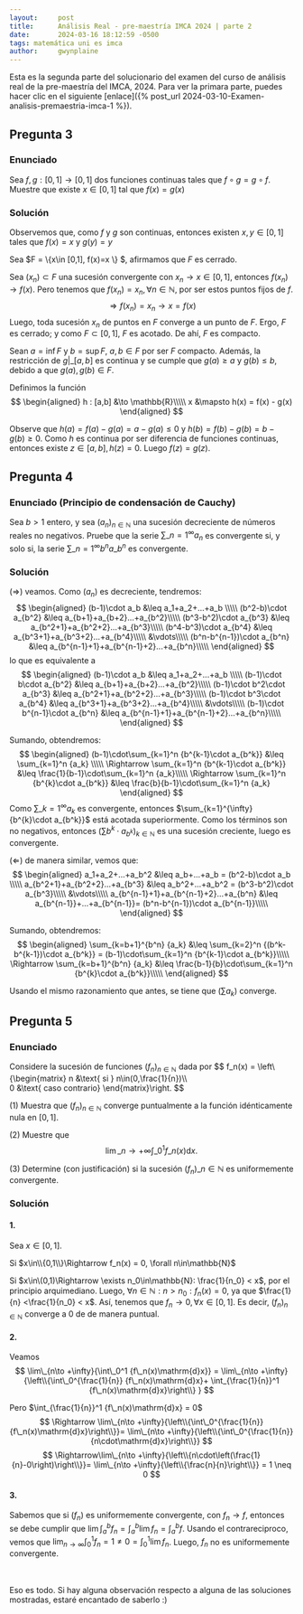 ```yaml
---
layout:     post
title:      Análisis Real - pre-maestría IMCA 2024 | parte 2
date:       2024-03-16 18:12:59 -0500
tags: matemática uni es imca
author:     gwynplaine
---
```


Esta es la segunda parte del solucionario del examen del curso de análisis real de la 
pre-maestría del IMCA, 2024. Para ver la primara parte, puedes hacer clic en el siguiente 
[enlace]({% post_url 2024-03-10-Examen-analisis-premaestria-imca-1 %}). 

## Pregunta 3
### Enunciado
Sea $f,g : [0,1] \rightarrow [0,1]$ dos funciones continuas tales que $f\circ g = g\circ f$. Muestre que 
existe $x\in [0,1]$ tal que $f(x)=g(x)$

### Solución
Observemos que, como $f$ y $g$ son continuas, entonces existen $x,y\in [0,1]$ tales que $f(x)=x$ y $g(y)=y$ 


Sea $F = \\{x\in [0,1], f(x)=x \\} $, afirmamos que $F$ es cerrado.

Sea $(x_n)\subset F$ una sucesión convergente con $x_n \to x\in [0,1]$, entonces $f(x_n) \to f(x)$. Pero 
tenemos que $f(x_n) = x_n, \forall n\in\mathbb{N}$, por ser estos puntos fijos de $f$.
$$
\Rightarrow f(x_n) = x_n \to x = f(x)
$$
Luego, toda sucesión $x_n$ de puntos en $F$ converge a un punto de $F$. Ergo, $F$ es cerrado; y como $F\subset[0,1]$, 
$F$ es acotado. De ahí, $F$ es compacto.

Sean $a=\inf{F}$ y $b=\sup{F}$, $a,b\in F$ por ser $F$ compacto. Además, la restricción de $g|\_{[a,b]}$ es continua 
y se cumple que $g(a) \geq a$ y $g(b) \leq b$, debido a que $g(a), g(b)\in F$.

Definimos la función 
$$
\begin{aligned}
h : [a,b] &\to \mathbb{R}\\\\\
x &\mapsto h(x) = f(x) - g(x)
\end{aligned}
$$

Observe que $h(a) = f(a) - g(a) = a - g(a) \leq 0$ y $h(b) = f(b) - g(b) = b - g(b) \geq 0$. Como $h$ es continua 
por ser diferencia de funciones continuas, entonces existe $z\in[a,b], h(z) = 0$. Luego $f(z) = g(z)$.

## Pregunta 4
### Enunciado (Principio de condensación de Cauchy)
Sea $b>1$ entero, y sea $(a_n)_{n\in\mathbb{N}}$ una sucesión decreciente de números reales no negativos. 
Pruebe que la serie $\sum\_{n=1}^{\infty}{a_n}$ es convergente si, y solo si, la serie $\sum\_{n=1}^{\infty}{b^n a\_{b^n}}$ 
es convergente.

### Solución

$(\Rightarrow)$ veamos. Como $(a_n)$ es decreciente, tendremos:
$$
\begin{aligned}
(b-1)\cdot a_b &\leq a_1+a_2+...+a_b \\\\\
(b^2-b)\cdot a_{b^2} &\leq a_{b+1}+a_{b+2}...+a_{b^2}\\\\\
(b^3-b^2)\cdot a_{b^3} &\leq a_{b^2+1}+a_{b^2+2}...+a_{b^3}\\\\\
(b^4-b^3)\cdot a_{b^4} &\leq a_{b^3+1}+a_{b^3+2}...+a_{b^4}\\\\\
&\vdots\\\\\
(b^n-b^{n-1})\cdot a_{b^n} &\leq a_{b^{n-1}+1}+a_{b^{n-1}+2}...+a_{b^n}\\\\\
\end{aligned}
$$
lo que es equivalente a 
$$
\begin{aligned}
(b-1)\cdot a_b &\leq a_1+a_2+...+a_b \\\\\
(b-1)\cdot b\cdot a_{b^2} &\leq a_{b+1}+a_{b+2}...+a_{b^2}\\\\\
(b-1)\cdot b^2\cdot a_{b^3} &\leq a_{b^2+1}+a_{b^2+2}...+a_{b^3}\\\\\
(b-1)\cdot b^3\cdot a_{b^4} &\leq a_{b^3+1}+a_{b^3+2}...+a_{b^4}\\\\\
&\vdots\\\\\
(b-1)\cdot b^{n-1}\cdot a_{b^n} &\leq a_{b^{n-1}+1}+a_{b^{n-1}+2}...+a_{b^n}\\\\\
\end{aligned}
$$

Sumando, obtendremos:
$$
\begin{aligned}
(b-1)\cdot\sum_{k=1}^n {b^{k-1}\cdot a_{b^k}} &\leq \sum_{k=1}^n {a_k} \\\\\
\Rightarrow \sum_{k=1}^n {b^{k-1}\cdot a_{b^k}} &\leq \frac{1}{b-1}\cdot\sum_{k=1}^n {a_k}\\\\\
\Rightarrow \sum_{k=1}^n {b^{k}\cdot a_{b^k}} &\leq \frac{b}{b-1}\cdot\sum_{k=1}^n {a_k}
\end{aligned}
$$
Como $\sum\_{k=1}^{\infty}{a_k}$ es convergente, entonces $\sum_{k=1}^{\infty} {b^{k}\cdot a_{b^k}}$ está 
acotada superiormente. Como los términos son no negativos, entonces $(\sum {b^{k}\cdot a_{b^k}})_{k\in\mathbb{N}}$ 
es una sucesión creciente, luego es convergente.


$(\Leftarrow)$ de manera similar, vemos que:
$$
\begin{aligned}
a_1+a_2+...+a_b^2 &\leq a_b+...+a_b = (b^2-b)\cdot a_b \\\\\
a_{b^2+1}+a_{b^2+2}...+a_{b^3} &\leq a_b^2+...+a_b^2 = (b^3-b^2)\cdot a_{b^3}\\\\\
&\vdots\\\\\
a_{b^{n-1}+1}+a_{b^{n-1}+2}...+a_{b^n} &\leq a_{b^{n-1}}+...+a_{b^{n-1}}= (b^n-b^{n-1})\cdot a_{b^{n-1}}\\\\\
\end{aligned}
$$

Sumando, obtendremos:
$$
\begin{aligned}
\sum_{k=b+1}^{b^n} {a_k} &\leq \sum_{k=2}^n {(b^k-b^{k-1})\cdot a_{b^k}} = (b-1)\cdot\sum_{k=1}^n {b^{k-1}\cdot a_{b^k}}\\\\\
\Rightarrow \sum_{k=b+1}^{b^n} {a_k} &\leq \frac{b-1}{b}\cdot\sum_{k=1}^n {b^{k}\cdot a_{b^k}}\\\\\
\end{aligned}
$$

Usando el mismo razonamiento que antes, se tiene que $(\sum {a_k})$ converge.



## Pregunta 5
### Enunciado
Considere la sucesión de funciones $(f_n)_{n\in\mathbb{N}}$ dada por 
$$
f_n(x) = \left\\{\begin{matrix}
n &\text{ si } n\in(0,\frac{1}{n})\\\\\
0 &\text{ caso contrario}
\end{matrix}\right.
$$

(1) Muestra que $(f_n)_{n\in\mathbb{N}}$ converge puntualmente a la función idénticamente nula en $[0,1]$.

(2) Muestre que $$\lim\_{n\to +\infty}{\int\_0^1 {f\_n(x)\mathrm{d}x}}.$$

(3) Determine (con justificación) si la sucesión $(f_n)\_{n\in\mathbb{N}}$ es uniformemente convergente.

### Solución
#### 1.
Sea $x\in[0,1]$. 

Si $x\in\\{0,1\\}\Rightarrow f_n(x) = 0, \forall n\in\mathbb{N}$

Si $x\in\(0,1)\Rightarrow \exists n_0\in\mathbb{N}: \frac{1}{n_0} < x$, por el principio arquimediano. 
Luego, $\forall n\in\mathbb{N}: n > n_0: f_n(x)=0$, ya que $\frac{1}{n} <\frac{1}{n_0} < x$. 
Así, tenemos que $f_n\to 0, \forall x\in[0,1]$. Es decir, $(f_n)_{n\in\mathbb{N}}$ converge a 0 de 
de manera puntual.

#### 2.
Veamos 
$$
\lim\_{n\to +\infty}{\int\_0^1 {f\_n(x)\mathrm{d}x}} = 
\lim\_{n\to +\infty}{\left\\{\int\_0^{\frac{1}{n}} {f\_n(x)\mathrm{d}x}+ 
\int_{\frac{1}{n}}^1 {f\_n(x)\mathrm{d}x}\right\\} }
$$

Pero $\int_{\frac{1}{n}}^1 {f\_n(x)\mathrm{d}x} = 0$
$$
\Rightarrow \lim\_{n\to +\infty}{\left\\{\int\_0^{\frac{1}{n}} {f\_n(x)\mathrm{d}x}\right\\}}=
\lim\_{n\to +\infty}{\left\\{\int\_0^{\frac{1}{n}} {n\cdot\mathrm{d}x}\right\\}}
$$
$$
\Rightarrow\lim\_{n\to +\infty}{\left\\{n\cdot\left(\frac{1}{n}-0\right)\right\\}}=
\lim\_{n\to +\infty}{\left\\{\frac{n}{n}\right\\}} = 1 \neq 0
$$

#### 3.
Sabemos que si $(f_n)$ es uniformemente convergente, con $f_n\to f$, entonces se debe cumplir 
que $\lim{\int_a^b{f_n}} = \int_a^b{\lim f_n} = \int_a^b f$. Usando el contrareciproco, vemos 
que $\lim_{n\to\infty}{\int_0^1 {f_n} = 1\neq 0 = \int_0^1{\lim f_n}}$. Luego, $f_n$ no es 
uniformemente convergente.

<br><br>
Eso es todo. Si hay alguna observación respecto a alguna de las soluciones mostradas, estaré encantado 
de saberlo :\)